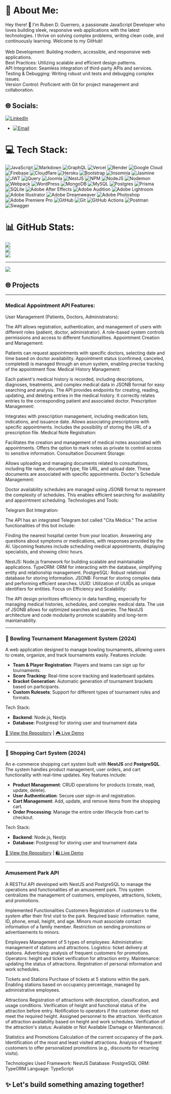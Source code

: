 # 💫 About Me:
Hey there! 👋 I'm Ruben D. Guerrero, a passionate JavaScript Developer who loves building sleek, responsive web applications with the latest technologies. I thrive on solving complex problems, writing clean code, and continuously learning. Welcome to my GitHub!<br><br>Web Development: Building modern, accessible, and responsive web applications.<br>Best Practices: Utilizing scalable and efficient design patterns.<br>API Integration: Seamless integration of third-party APIs and services.<br>Testing & Debugging: Writing robust unit tests and debugging complex issues.<br>Version Control: Proficient with Git for project management and collaboration.


## 🌐 Socials:
[![LinkedIn](https://img.shields.io/badge/LinkedIn-%230077B5.svg?logo=linkedin&logoColor=white)](https://linkedin.com/in/https://www.linkedin.com/in/ruben-d-guerrero-n-9276bb195/) 

- [![Email](https://img.shields.io/badge/Email-D14836?style=for-the-badge&logo=gmail&logoColor=white)](mailto:rudargeneira@gmail.com)

# 💻 Tech Stack:
![JavaScript](https://img.shields.io/badge/javascript-%23323330.svg?style=for-the-badge&logo=javascript&logoColor=%23F7DF1E) ![Markdown](https://img.shields.io/badge/markdown-%23000000.svg?style=for-the-badge&logo=markdown&logoColor=white) ![GraphQL](https://img.shields.io/badge/-GraphQL-E10098?style=for-the-badge&logo=graphql&logoColor=white) ![Vercel](https://img.shields.io/badge/vercel-%23000000.svg?style=for-the-badge&logo=vercel&logoColor=white) ![Render](https://img.shields.io/badge/Render-%46E3B7.svg?style=for-the-badge&logo=render&logoColor=white) ![Google Cloud](https://img.shields.io/badge/GoogleCloud-%234285F4.svg?style=for-the-badge&logo=google-cloud&logoColor=white) ![Firebase](https://img.shields.io/badge/firebase-%23039BE5.svg?style=for-the-badge&logo=firebase) ![Cloudflare](https://img.shields.io/badge/Cloudflare-F38020?style=for-the-badge&logo=Cloudflare&logoColor=white) ![Heroku](https://img.shields.io/badge/heroku-%23430098.svg?style=for-the-badge&logo=heroku&logoColor=white) ![Bootstrap](https://img.shields.io/badge/bootstrap-%238511FA.svg?style=for-the-badge&logo=bootstrap&logoColor=white) ![Insomnia](https://img.shields.io/badge/Insomnia-black?style=for-the-badge&logo=insomnia&logoColor=5849BE) ![Jasmine](https://img.shields.io/badge/jasmine-%238A4182.svg?style=for-the-badge&logo=jasmine&logoColor=white) ![JWT](https://img.shields.io/badge/JWT-black?style=for-the-badge&logo=JSON%20web%20tokens) ![jQuery](https://img.shields.io/badge/jquery-%230769AD.svg?style=for-the-badge&logo=jquery&logoColor=white) ![Joomla](https://img.shields.io/badge/joomla-%235091CD.svg?style=for-the-badge&logo=joomla&logoColor=white) ![NestJS](https://img.shields.io/badge/nestjs-%23E0234E.svg?style=for-the-badge&logo=nestjs&logoColor=white) ![NPM](https://img.shields.io/badge/NPM-%23CB3837.svg?style=for-the-badge&logo=npm&logoColor=white) ![NodeJS](https://img.shields.io/badge/node.js-6DA55F?style=for-the-badge&logo=node.js&logoColor=white) ![Nodemon](https://img.shields.io/badge/NODEMON-%23323330.svg?style=for-the-badge&logo=nodemon&logoColor=%BBDEAD) ![Webpack](https://img.shields.io/badge/webpack-%238DD6F9.svg?style=for-the-badge&logo=webpack&logoColor=black) ![WordPress](https://img.shields.io/badge/WordPress-%23117AC9.svg?style=for-the-badge&logo=WordPress&logoColor=white) ![MongoDB](https://img.shields.io/badge/MongoDB-%234ea94b.svg?style=for-the-badge&logo=mongodb&logoColor=white) ![MySQL](https://img.shields.io/badge/mysql-4479A1.svg?style=for-the-badge&logo=mysql&logoColor=white) ![Postgres](https://img.shields.io/badge/postgres-%23316192.svg?style=for-the-badge&logo=postgresql&logoColor=white) ![Prisma](https://img.shields.io/badge/Prisma-3982CE?style=for-the-badge&logo=Prisma&logoColor=white) ![SQLite](https://img.shields.io/badge/sqlite-%2307405e.svg?style=for-the-badge&logo=sqlite&logoColor=white) ![Adobe After Effects](https://img.shields.io/badge/Adobe%20After%20Effects-9999FF.svg?style=for-the-badge&logo=Adobe%20After%20Effects&logoColor=white) ![Adobe Audition](https://img.shields.io/badge/Adobe%20Audition-9999FF.svg?style=for-the-badge&logo=Adobe%20Audition&logoColor=white) ![Adobe Lightroom](https://img.shields.io/badge/Adobe%20Lightroom-31A8FF.svg?style=for-the-badge&logo=Adobe%20Lightroom&logoColor=white) ![Adobe Illustrator](https://img.shields.io/badge/adobe%20illustrator-%23FF9A00.svg?style=for-the-badge&logo=adobe%20illustrator&logoColor=white) ![Adobe Dreamweaver](https://img.shields.io/badge/Adobe%20Dreamweaver-FF61F6.svg?style=for-the-badge&logo=Adobe%20Dreamweaver&logoColor=white) ![Adobe Photoshop](https://img.shields.io/badge/adobe%20photoshop-%2331A8FF.svg?style=for-the-badge&logo=adobe%20photoshop&logoColor=white) ![Adobe Premiere Pro](https://img.shields.io/badge/Adobe%20Premiere%20Pro-9999FF.svg?style=for-the-badge&logo=Adobe%20Premiere%20Pro&logoColor=white) ![GitHub](https://img.shields.io/badge/github-%23121011.svg?style=for-the-badge&logo=github&logoColor=white) ![Git](https://img.shields.io/badge/git-%23F05033.svg?style=for-the-badge&logo=git&logoColor=white) ![GitHub Actions](https://img.shields.io/badge/github%20actions-%232671E5.svg?style=for-the-badge&logo=githubactions&logoColor=white) ![Postman](https://img.shields.io/badge/Postman-FF6C37?style=for-the-badge&logo=postman&logoColor=white) ![Swagger](https://img.shields.io/badge/-Swagger-%23Clojure?style=for-the-badge&logo=swagger&logoColor=white)
# 📊 GitHub Stats:
![](https://github-readme-stats.vercel.app/api?username=RubenDarioGuerreroNeira&theme=dark&hide_border=false&include_all_commits=false&count_private=false)<br/>
![](https://github-readme-streak-stats.herokuapp.com/?user=RubenDarioGuerreroNeira&theme=dark&hide_border=false)<br/>
![](https://github-readme-stats.vercel.app/api/top-langs/?username=RubenDarioGuerreroNeira&theme=dark&hide_border=false&include_all_commits=false&count_private=false&layout=compact)

---
[![](https://visitcount.itsvg.in/api?id=RubenDarioGuerreroNeira&icon=8&color=0)](https://visitcount.itsvg.in)

<!-- Proudly created with GPRM ( https://gprm.itsvg.in ) -->

## 🌐 **Projects**
---

### Medical Appointment API Features:
User Management (Patients, Doctors, Administrators):

The API allows registration, authentication, and management of users with different roles (patient, doctor, administrator).
A role-based system controls permissions and access to different functionalities.
Appointment Creation and Management:

Patients can request appointments with specific doctors, selecting date and time based on doctor availability.
Appointment status (confirmed, canceled, completed) is managed through an enum system, enabling precise tracking of the appointment flow.
Medical History Management:

Each patient's medical history is recorded, including descriptions, diagnoses, treatments, and complex medical data in JSONB format for easy searching and analysis.
The API provides endpoints for creating, reading, updating, and deleting entries in the medical history.
It correctly relates entries to the corresponding patient and associated doctor.
Prescription Management:

Integrates with prescription management, including medication lists, indications, and issuance date.
Allows associating prescriptions with specific appointments.
Includes the possibility of storing the URL of a prescription file.
Medical Note Registration:

Facilitates the creation and management of medical notes associated with appointments.
Offers the option to mark notes as private to control access to sensitive information.
Consultation Document Storage:

Allows uploading and managing documents related to consultations, including file name, document type, file URL, and upload date.
These documents are associated with specific appointments.
Doctor's Schedule Management:

Doctor availability schedules are managed using JSONB format to represent the complexity of schedules.
This enables efficient searching for availability and appointment scheduling.
Technologies and Tools:

Telegram Bot Integration:

The API has an integrated Telegram bot called "Cita Médica." The active functionalities of this bot include:

Finding the nearest hospital center from your location.
Answering any questions about symptoms or medications, with responses provided by the AI.
Upcoming features include scheduling medical appointments, displaying specialists, and showing clinic hours.

NestJS: Node.js framework for building scalable and maintainable applications.
TypeORM: ORM for interacting with the database, simplifying entity and relationship management.
PostgreSQL: Robust relational database for storing information.
JSONB: Format for storing complex data and performing efficient searches.
UUID: Utilization of UUIDs as unique identifiers for entities.
Focus on Efficiency and Scalability:

The API design prioritizes efficiency in data handling, especially for managing medical histories, schedules, and complex medical data.
The use of JSONB allows for optimized searches and queries.
The NestJS architecture and code modularity promote scalability and long-term maintainability.



---

### 🎳 **Bowling Tournament Management System** (2024)
A web application designed to manage bowling tournaments, allowing users to create, organize, and track tournaments easily. Features include:
- **Team & Player Registration**: Players and teams can sign up for tournaments.
- **Score Tracking**: Real-time score tracking and leaderboard updates.
- **Bracket Generation**: Automatic generation of tournament brackets based on participants.
- **Custom Rulesets**: Support for different types of tournament rules and formats.

Tech Stack: 
- **Backend**: Node.js, Nestjs
- **Database**: Postgresql for storing user and tournament data

[🔗 View the Repository](#) | [🎮 Live Demo](#)

---

### 🛒 **Shopping Cart System** (2024)
An e-commerce shopping cart system built with **NestJS** and **PostgreSQL**. The system handles product management, user orders, and cart functionality with real-time updates. Key features include:
- **Product Management**: CRUD operations for products (create, read, update, delete).
- **User Authentication**: Secure user sign-in and registration.
- **Cart Management**: Add, update, and remove items from the shopping cart.
- **Order Processing**: Manage the entire order lifecycle from cart to checkout.

Tech Stack: 
- **Backend**: Node.js, Nestjs
- **Database**: Postgresql for storing user and tournament data

[🔗 View the Repository](#) | [🛍️ Live Demo](#)

---
### Amusement Park API
A RESTful API developed with NestJS and PostgreSQL to manage the operations and functionalities of an amusement park. This system centralizes the management of customers, employees, attractions, tickets, and promotions.

Implemented Functionalities
Customers
Registration of customers to the system after their first visit to the park.
Required basic information: name, ID, phone, email, height, and age.
Minors must associate contact information of a family member.
Restriction on sending promotions or advertisements to minors.

Employees
Management of 5 types of employees:
Administrative: management of stations and attractions.
Logistics: ticket delivery at stations.
Advertising: analysis of frequent customers for promotions.
Operators: height and ticket verification for attraction entry.
Maintenance: updating the status of attractions.
Registration of personal information and work schedules.

Tickets and Stations
Purchase of tickets at 5 stations within the park.
Enabling stations based on occupancy percentage, managed by administrative employees.

Attractions
Registration of attractions with description, classification, and usage conditions.
Verification of height and functional status of the attraction before entry.
Notification to operators if the customer does not meet the required height.
Assigned personnel to the attraction.
Verification of attraction availability based on height and work schedules.
Verification of the attraction's status: Available or Not Available (Damage or Maintenance).

Statistics and Promotions
Calculation of the current occupancy of the park.
Identification of the most and least visited attractions.
Analysis of frequent customers to offer personalized promotions (e.g., discounts for recurring visits).

Technologies Used
Framework: NestJS
Database: PostgreSQL
ORM: TypeORM
Language: TypeScript



## ✨ **Let's build something amazing together!**
